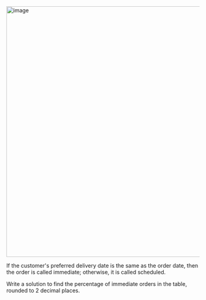 <img width="900" height="655" alt="image" src="https://github.com/user-attachments/assets/fcb93e24-2a57-4593-bd84-97a920a935d2" />

If the customer's preferred delivery date is the same as the order date, then the order is called immediate; otherwise, it is called scheduled.

Write a solution to find the percentage of immediate orders in the table, rounded to 2 decimal places.
